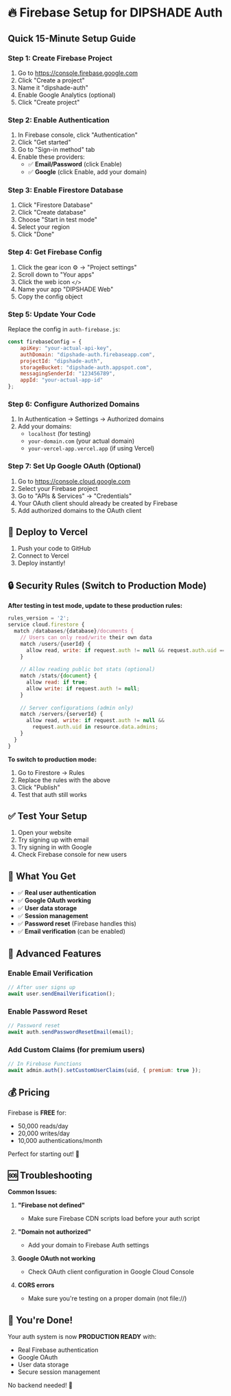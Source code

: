 # 🔥 Firebase Setup for DIPSHADE Auth

## Quick 15-Minute Setup Guide

### Step 1: Create Firebase Project
1. Go to https://console.firebase.google.com
2. Click "Create a project"
3. Name it "dipshade-auth"
4. Enable Google Analytics (optional)
5. Click "Create project"

### Step 2: Enable Authentication
1. In Firebase console, click "Authentication"
2. Click "Get started"
3. Go to "Sign-in method" tab
4. Enable these providers:
   - ✅ **Email/Password** (click Enable)
   - ✅ **Google** (click Enable, add your domain)

### Step 3: Enable Firestore Database
1. Click "Firestore Database"
2. Click "Create database"
3. Choose "Start in test mode"
4. Select your region
5. Click "Done"

### Step 4: Get Firebase Config
1. Click the gear icon ⚙️ → "Project settings"
2. Scroll down to "Your apps"
3. Click the web icon `</>`
4. Name your app "DIPSHADE Web"
5. Copy the config object

### Step 5: Update Your Code
Replace the config in `auth-firebase.js`:

```javascript
const firebaseConfig = {
    apiKey: "your-actual-api-key",
    authDomain: "dipshade-auth.firebaseapp.com",
    projectId: "dipshade-auth",
    storageBucket: "dipshade-auth.appspot.com",
    messagingSenderId: "123456789",
    appId: "your-actual-app-id"
};
```

### Step 6: Configure Authorized Domains
1. In Authentication → Settings → Authorized domains
2. Add your domains:
   - `localhost` (for testing)
   - `your-domain.com` (your actual domain)
   - `your-vercel-app.vercel.app` (if using Vercel)

### Step 7: Set Up Google OAuth (Optional)
1. Go to https://console.cloud.google.com
2. Select your Firebase project
3. Go to "APIs & Services" → "Credentials"
4. Your OAuth client should already be created by Firebase
5. Add authorized domains to the OAuth client

## 🚀 Deploy to Vercel

1. Push your code to GitHub
2. Connect to Vercel
3. Deploy instantly!

## 🔒 Security Rules (Switch to Production Mode)

**After testing in test mode, update to these production rules:**

```javascript
rules_version = '2';
service cloud.firestore {
  match /databases/{database}/documents {
    // Users can only read/write their own data
    match /users/{userId} {
      allow read, write: if request.auth != null && request.auth.uid == userId;
    }
    
    // Allow reading public bot stats (optional)
    match /stats/{document} {
      allow read: if true;
      allow write: if request.auth != null;
    }
    
    // Server configurations (admin only)
    match /servers/{serverId} {
      allow read, write: if request.auth != null && 
        request.auth.uid in resource.data.admins;
    }
  }
}
```

**To switch to production mode:**
1. Go to Firestore → Rules
2. Replace the rules with the above
3. Click "Publish"
4. Test that auth still works

## ✅ Test Your Setup

1. Open your website
2. Try signing up with email
3. Try signing in with Google
4. Check Firebase console for new users

## 🎯 What You Get

- ✅ **Real user authentication**
- ✅ **Google OAuth working**
- ✅ **User data storage**
- ✅ **Session management**
- ✅ **Password reset** (Firebase handles this)
- ✅ **Email verification** (can be enabled)

## 🔧 Advanced Features

### Enable Email Verification
```javascript
// After user signs up
await user.sendEmailVerification();
```

### Enable Password Reset
```javascript
// Password reset
await auth.sendPasswordResetEmail(email);
```

### Add Custom Claims (for premium users)
```javascript
// In Firebase Functions
await admin.auth().setCustomUserClaims(uid, { premium: true });
```

## 💰 Pricing

Firebase is **FREE** for:
- 50,000 reads/day
- 20,000 writes/day
- 10,000 authentications/month

Perfect for starting out! 🎉

## 🆘 Troubleshooting

**Common Issues:**

1. **"Firebase not defined"**
   - Make sure Firebase CDN scripts load before your auth script

2. **"Domain not authorized"**
   - Add your domain to Firebase Auth settings

3. **Google OAuth not working**
   - Check OAuth client configuration in Google Cloud Console

4. **CORS errors**
   - Make sure you're testing on a proper domain (not file://)

## 🎉 You're Done!

Your auth system is now **PRODUCTION READY** with:
- Real Firebase authentication
- Google OAuth
- User data storage
- Secure session management

No backend needed! 🚀